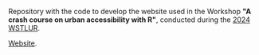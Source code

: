 Repository with the code to develop the website used in the Workshop **"A crash course on urban accessibility with R"**, conducted during the [2024 WSTLUR](https://evento.uniandes.edu.co/en/wstlur-2024/Home/).

[Website](https://ipeagit.github.io/access_workshop_bogota_2024/).